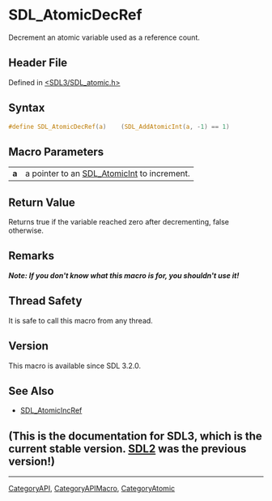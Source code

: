 # SDL_AtomicDecRef

Decrement an atomic variable used as a reference count.

## Header File

Defined in [<SDL3/SDL_atomic.h>](https://github.com/libsdl-org/SDL/blob/main/include/SDL3/SDL_atomic.h)

## Syntax

```c
#define SDL_AtomicDecRef(a)    (SDL_AddAtomicInt(a, -1) == 1)
```

## Macro Parameters

|       |                                                              |
| ----- | ------------------------------------------------------------ |
| **a** | a pointer to an [SDL_AtomicInt](SDL_AtomicInt) to increment. |

## Return Value

Returns true if the variable reached zero after decrementing, false
otherwise.

## Remarks

***Note: If you don't know what this macro is for, you shouldn't use it!***

## Thread Safety

It is safe to call this macro from any thread.

## Version

This macro is available since SDL 3.2.0.

## See Also

- [SDL_AtomicIncRef](SDL_AtomicIncRef)


## (This is the documentation for SDL3, which is the current stable version. [SDL2](https://wiki.libsdl.org/SDL2/) was the previous version!)



----
[CategoryAPI](CategoryAPI), [CategoryAPIMacro](CategoryAPIMacro), [CategoryAtomic](CategoryAtomic)

